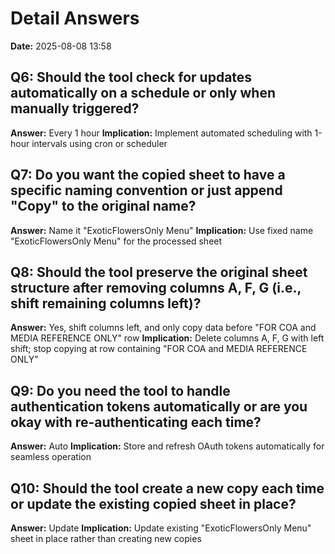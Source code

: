 # Detail Answers

**Date:** 2025-08-08 13:58

## Q6: Should the tool check for updates automatically on a schedule or only when manually triggered?
**Answer:** Every 1 hour
**Implication:** Implement automated scheduling with 1-hour intervals using cron or scheduler

## Q7: Do you want the copied sheet to have a specific naming convention or just append "Copy" to the original name?
**Answer:** Name it "ExoticFlowersOnly Menu"
**Implication:** Use fixed name "ExoticFlowersOnly Menu" for the processed sheet

## Q8: Should the tool preserve the original sheet structure after removing columns A, F, G (i.e., shift remaining columns left)?
**Answer:** Yes, shift columns left, and only copy data before "FOR COA and MEDIA REFERENCE ONLY" row
**Implication:** Delete columns A, F, G with left shift; stop copying at row containing "FOR COA and MEDIA REFERENCE ONLY"

## Q9: Do you need the tool to handle authentication tokens automatically or are you okay with re-authenticating each time?
**Answer:** Auto
**Implication:** Store and refresh OAuth tokens automatically for seamless operation

## Q10: Should the tool create a new copy each time or update the existing copied sheet in place?
**Answer:** Update
**Implication:** Update existing "ExoticFlowersOnly Menu" sheet in place rather than creating new copies